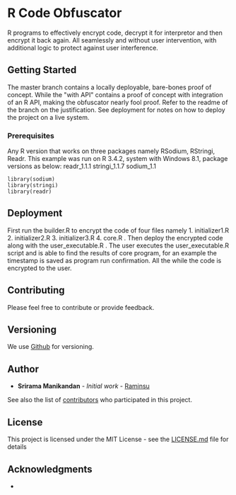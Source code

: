 # R Code Obfuscator 

R programs to effectively encrypt code, decrypt it for interpretor and then encrypt it back again. All seamlessly and without user intervention, with additional logic 
to protect against user interference. 

## Getting Started

The master branch contains a locally deployable, bare-bones proof of concept. While the "with API" contains a proof of concept with integration of an R API, making 
the obfuscator nearly fool proof. Refer to the readme of the branch on the justification.  See deployment for notes on how to deploy the project on a live system.

### Prerequisites

Any R version that works on three packages namely RSodium, RStringi, Readr. This example was run on R 3.4.2, system with Windows 8.1, package versions as below:
readr_1.1.1 stringi_1.1.7 sodium_1.1 

```
library(sodium)
library(stringi)
library(readr)
```

## Deployment

First run the builder.R to encrypt the code of four files namely 1. initializer1.R 2. initializer2.R 3. initializer3.R 4. core.R . Then deploy the encrypted 
code along with the user_executable.R . The user executes the user_executable.R script and is able to find the results of core program, for an example the 
timestamp is saved as program run confirmation. All the while the code is encrypted to the user.  

## Contributing

Please feel free to contribute or provide feedback.

## Versioning

We use [Github](https://github.com/raminsu/R-Code-Obfuscator-) for versioning. 

## Author

* **Srirama Manikandan** - *Initial work* - [Raminsu](https://github.com/raminsu)

See also the list of [contributors](https://github.com/your/project/contributors) who participated in this project.

## License

This project is licensed under the MIT License - see the [LICENSE.md](LICENSE.md) file for details

## Acknowledgments

* 

